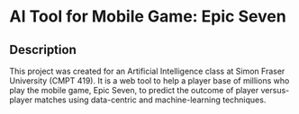 # AI Tool for Mobile Game: Epic Seven 

## Description

This project was created for an Artificial Intelligence class at Simon Fraser University (CMPT 419).  It is a web tool to help a player base of millions who play the mobile game, Epic Seven, to predict the outcome of player versus-player matches using data-centric and machine-learning techniques.


